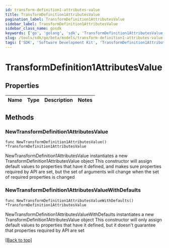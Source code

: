 ```yaml
---
id: transform-definition1-attributes-value
title: TransformDefinition1AttributesValue
pagination_label: TransformDefinition1AttributesValue
sidebar_label: TransformDefinition1AttributesValue
sidebar_class_name: gosdk
keywords: ['go', 'golang', 'sdk', 'TransformDefinition1AttributesValue'] 
slug: /tools/sdk/go/beta/models/transform-definition1-attributes-value
tags: ['SDK', 'Software Development Kit', 'TransformDefinition1AttributesValue']
---
```


# TransformDefinition1AttributesValue

## Properties

Name | Type | Description | Notes
------------ | ------------- | ------------- | -------------

## Methods

### NewTransformDefinition1AttributesValue

`func NewTransformDefinition1AttributesValue() *TransformDefinition1AttributesValue`

NewTransformDefinition1AttributesValue instantiates a new TransformDefinition1AttributesValue object
This constructor will assign default values to properties that have it defined,
and makes sure properties required by API are set, but the set of arguments
will change when the set of required properties is changed

### NewTransformDefinition1AttributesValueWithDefaults

`func NewTransformDefinition1AttributesValueWithDefaults() *TransformDefinition1AttributesValue`

NewTransformDefinition1AttributesValueWithDefaults instantiates a new TransformDefinition1AttributesValue object
This constructor will only assign default values to properties that have it defined,
but it doesn't guarantee that properties required by API are set


[[Back to top]](#) 



